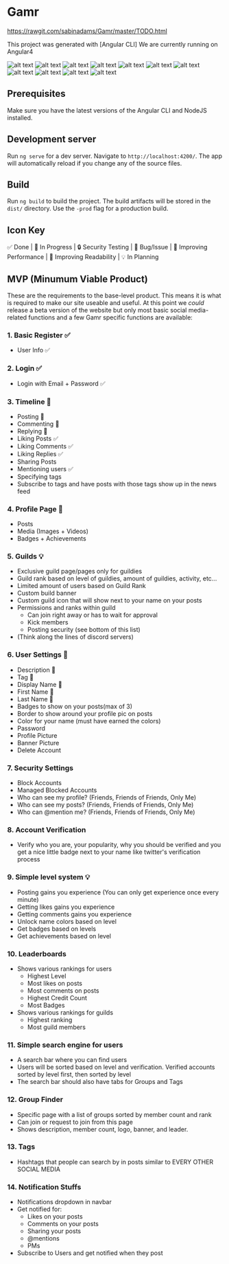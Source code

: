 # Gamr

https://rawgit.com/sabinadams/Gamr/master/TODO.html  

This project was generated with [Angular CLI]
We are currently running on Angular4

![alt text](https://johnpapa.gallerycdn.vsassets.io/extensions/johnpapa/angular2/2.3.2/1496112266388/Microsoft.VisualStudio.Services.Icons.Default "Angular")
![alt text](https://dynamicimagesmx-v2b.netdna-ssl.com/product_class_external_product/typescript.png "TypeScript")
![alt text](https://chocolatey.org/content/packageimages/sass.1.0.0-alpha9.png "Sass")
![alt text](http://www.slashen.com/img/portfolio/nodejs.png "NodeJS")
![alt text](http://i.imgur.com/ZzxaPIf.png "NGX-Bootstrap")
![alt text](https://bitbucket.org/lucee/lucee/avatar/128/?ts=1492765672 "Lucee")
![alt text](http://aaronmelton.com/blog/wp-content/uploads/2014/03/mysql.png "MySQL")
![alt text](http://rebelute.com/assets/main_site/images/technologies/Jasmine.png "Jasmine")
![alt text](https://pullos.files.wordpress.com/2013/10/apache-icon.png?w=240 "Apache2")
![alt text](https://blog.rackspace.com/wp-content/uploads/2014/06/docker-whale.png "Docker")
![alt text](https://perlmaven.com/img/mongodb-logo.png "MongoDB")

## Prerequisites

Make sure you have the latest versions of the Angular CLI and NodeJS installed.

## Development server

Run `ng serve` for a dev server. Navigate to `http://localhost:4200/`. The app will automatically reload if you change any of the source files.

## Build

Run `ng build` to build the project. The build artifacts will be stored in the `dist/` directory. Use the `-prod` flag for a production build.

## Icon Key
✅ Done |  🚧 In Progress | 🔒 Security Testing | 🐛 Bug/Issue | 🚀 Improving Performance | 🎨 Improving Readability | 💡 In Planning

## MVP (Minumum Viable Product)

These are the requirements to the base-level product. This means it is what is required to make our site useable and useful. At this point we *could* release a beta version of the website but only most basic social media-related functions and a few Gamr specific functions are available:

### 1. Basic Register ✅
  * User Info ✅
### 2. Login  ✅
  * Login with Email + Password ✅
### 3. Timeline 🚧
  * Posting 🚧
  * Commenting 🚧
  * Replying 🚧
  * Liking Posts ✅
  * Liking Comments ✅
  * Liking Replies ✅
  * Sharing Posts
  * Mentioning users ✅
  * Specifying tags
  * Subscribe to tags and have posts with those tags show up in the news feed
### 4. Profile Page 🚧
  * Posts
  * Media (Images + Videos)
  * Badges + Achievements
### 5. Guilds 💡
  * Exclusive guild page/pages only for guildies
  * Guild rank based on level of guildies, amount of guildies, activity, etc...
  * Limited amount of users based on Guild Rank
  * Custom build banner
  * Custom guild icon that will show next to your name on your posts
  * Permissions and ranks within guild
    * Can join right away or has to wait for approval
    * Kick members
    * Posting security (see bottom of this list)
  * (Think along the lines of discord servers)
### 6. User Settings 🚧
  * Description 🚧
  * Tag 🚧
  * Display Name 🚧
  * First Name 🚧
  * Last Name 🚧
  * Badges to show on your posts(max of 3)
  * Border to show around your profile pic on posts
  * Color for your name (must have earned the colors)
  * Password
  * Profile Picture
  * Banner Picture
  * Delete Account
### 7. Security Settings
  * Block Accounts
  * Managed Blocked Accounts
  * Who can see my profile? (Friends, Friends of Friends, Only Me)
  * Who can see my posts? (Friends, Friends of Friends, Only Me)
  * Who can @mention me? (Friends, Friends of Friends, Only Me)
### 8. Account Verification
  * Verify who you are, your popularity, why you should be verified and you get a nice little badge next to your name like
    twitter's verification process
### 9. Simple level system 💡
  * Posting gains you experience (You can only get experience once every minute)
  * Getting likes gains you experience
  * Getting comments gains you experience
  * Unlock name colors based on level
  * Get badges based on levels
  * Get achievements based on level
### 10. Leaderboards
  * Shows various rankings for users
    * Highest Level
    * Most likes on posts
    * Most comments on posts
    * Highest Credit Count
    * Most Badges
  * Shows various rankings for guilds
    * Highest ranking
    * Most guild members
### 11. Simple search engine for users
  * A search bar where you can find users
  * Users will be sorted based on level and verification. Verified accounts sorted by level first, then sorted by level
  * The search bar should also have tabs for Groups and Tags
### 12. Group Finder
  * Specific page with a list of groups sorted by member count and rank
  * Can join or request to join from this page
  * Shows description, member count, logo, banner, and leader. 
### 13. Tags
  * Hashtags that people can search by in posts similar to EVERY OTHER SOCIAL MEDIA
### 14. Notification Stuffs
  * Notifications dropdown in navbar
  * Get notified for:
     * Likes on your posts
     * Comments on your posts
     * Sharing your posts
     * @mentions
     * PMs 
  * Subscribe to Users and get notified when they post





